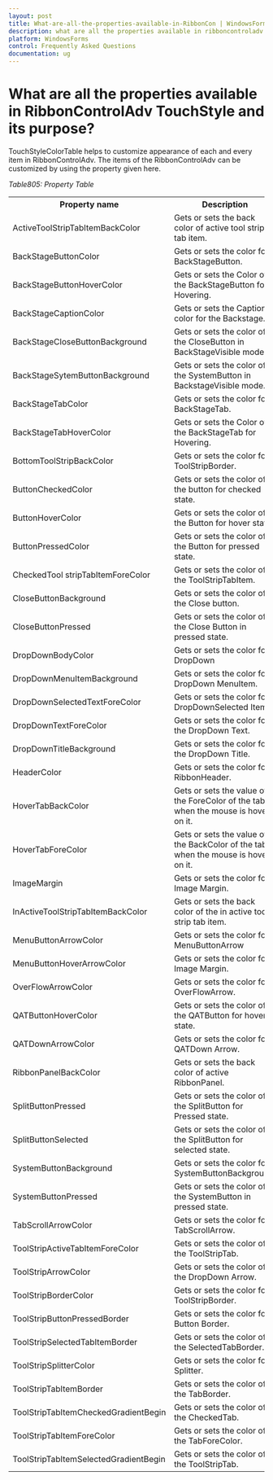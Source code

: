 ```yaml
---
layout: post
title: What-are-all-the-properties-available-in-RibbonCon | WindowsForms | Syncfusion
description: what are all the properties available in ribboncontroladv touchstyle and its purpose?
platform: WindowsForms
control: Frequently Asked Questions
documentation: ug
---
```


# What are all the properties available in RibbonControlAdv TouchStyle and its purpose?

TouchStyleColorTable helps to customize appearance of each and every item in RibbonControlAdv. The items of the RibbonControlAdv can be customized by using the property given here.

_Table805: Property Table_

<table>
<tr>
<th>
Property name </th><th>
Description</th></tr>
<tr>
<td>
ActiveToolStripTabItemBackColor</td><td>
Gets or sets the back color of active tool strip tab item.</td></tr>
<tr>
<td>
BackStageButtonColor</td><td>
Gets or sets the color for BackStageButton.</td></tr>
<tr>
<td>
BackStageButtonHoverColor</td><td>
Gets or sets the Color of the BackStageButton for Hovering.</td></tr>
<tr>
<td>
BackStageCaptionColor</td><td>
Gets or sets the Caption color for the Backstage.</td></tr>
<tr>
<td>
BackStageCloseButtonBackground</td><td>
Gets or sets the color of the CloseButton in BackStageVisible mode.</td></tr>
<tr>
<td>
BackStageSytemButtonBackground</td><td>
Gets or sets the color of the SystemButton in BackstageVisible mode.</td></tr>
<tr>
<td>
BackStageTabColor</td><td>
Gets or sets the color for BackStageTab.</td></tr>
<tr>
<td>
BackStageTabHoverColor</td><td>
Gets or sets the Color of the BackStageTab for Hovering.</td></tr>
<tr>
<td>
BottomToolStripBackColor</td><td>
Gets or sets the color for ToolStripBorder.</td></tr>
<tr>
<td>
ButtonCheckedColor</td><td>
Gets or sets the color of the button for checked state.</td></tr>
<tr>
<td>
ButtonHoverColor</td><td>
Gets or sets the color of the Button for hover state.</td></tr>
<tr>
<td>
ButtonPressedColor</td><td>
Gets or sets the color of the Button for pressed state.</td></tr>
<tr>
<td>
CheckedTool stripTabItemForeColor</td><td>
Gets or sets the color of the ToolStripTabItem.</td></tr>
<tr>
<td>
CloseButtonBackground</td><td>
Gets or sets the color of the Close button.</td></tr>
<tr>
<td>
CloseButtonPressed</td><td>
Gets or sets the color of the Close Button in pressed state.</td></tr>
<tr>
<td>
DropDownBodyColor</td><td>
Gets or sets the color for DropDown</td></tr>
<tr>
<td>
DropDownMenuItemBackground</td><td>
Gets or sets the color for DropDown MenuItem.</td></tr>
<tr>
<td>
DropDownSelectedTextForeColor</td><td>
Gets or sets the color for DropDownSelected Item.</td></tr>
<tr>
<td>
DropDownTextForeColor</td><td>
Gets or sets the color for the DropDown Text.</td></tr>
<tr>
<td>
DropDownTitleBackground</td><td>
Gets or sets the color for the DropDown Title.</td></tr>
<tr>
<td>
HeaderColor</td><td>
Gets or sets the color for RibbonHeader.</td></tr>
<tr>
<td>
HoverTabBackColor</td><td>
Gets or sets the value of the ForeColor of the tab when the mouse is hover on it.</td></tr>
<tr>
<td>
HoverTabForeColor</td><td>
Gets or sets the value of the BackColor of the tab when the mouse is hover on it.</td></tr>
<tr>
<td>
ImageMargin</td><td>
Gets or sets the color for Image Margin.</td></tr>
<tr>
<td>
InActiveToolStripTabItemBackColor</td><td>
Gets or sets the back color of the in active tool strip tab item.</td></tr>
<tr>
<td>
MenuButtonArrowColor</td><td>
Gets or sets the color for MenuButtonArrow</td></tr>
<tr>
<td>
MenuButtonHoverArrowColor</td><td>
Gets or sets the color for Image Margin.</td></tr>
<tr>
<td>
OverFlowArrowColor</td><td>
Gets or sets the color for OverFlowArrow.</td></tr>
<tr>
<td>
QATButtonHoverColor</td><td>
Gets or sets the color of the QATButton for hover state.</td></tr>
<tr>
<td>
QATDownArrowColor</td><td>
Gets or sets the color for QATDown Arrow.</td></tr>
<tr>
<td>
RibbonPanelBackColor</td><td>
Gets or sets the back color of active RibbonPanel.</td></tr>
<tr>
<td>
SplitButtonPressed</td><td>
Gets or sets the color of the SplitButton for Pressed state.</td></tr>
<tr>
<td>
SplitButtonSelected</td><td>
Gets or sets the color of the SplitButton for selected state.</td></tr>
<tr>
<td>
SystemButtonBackground</td><td>
Gets or sets the color for SystemButtonBackground.</td></tr>
<tr>
<td>
SystemButtonPressed</td><td>
Gets or sets the color of the SystemButton in pressed state.</td></tr>
<tr>
<td>
TabScrollArrowColor</td><td>
Gets or sets the color for TabScrollArrow.</td></tr>
<tr>
<td>
ToolStripActiveTabItemForeColor</td><td>
Gets or sets the color of the ToolStripTab.</td></tr>
<tr>
<td>
ToolStripArrowColor</td><td>
Gets or sets the color of the DropDown Arrow.</td></tr>
<tr>
<td>
ToolStripBorderColor</td><td>
Gets or sets the color for ToolStripBorder.</td></tr>
<tr>
<td>
ToolStripButtonPressedBorder</td><td>
Gets or sets the color for Button Border.</td></tr>
<tr>
<td>
ToolStripSelectedTabItemBorder</td><td>
Gets or sets the color of the SelectedTabBorder.</td></tr>
<tr>
<td>
ToolStripSplitterColor</td><td>
Gets or sets the color for Splitter.</td></tr>
<tr>
<td>
ToolStripTabItemBorder</td><td>
Gets or sets the color of the TabBorder.</td></tr>
<tr>
<td>
ToolStripTabItemCheckedGradientBegin</td><td>
Gets or sets the color of the CheckedTab.</td></tr>
<tr>
<td>
ToolStripTabItemForeColor</td><td>
Gets or sets the color of the TabForeColor.</td></tr>
<tr>
<td>
ToolStripTabItemSelectedGradientBegin</td><td>
Gets or sets the color of the ToolStripTab.</td></tr>
</table>


